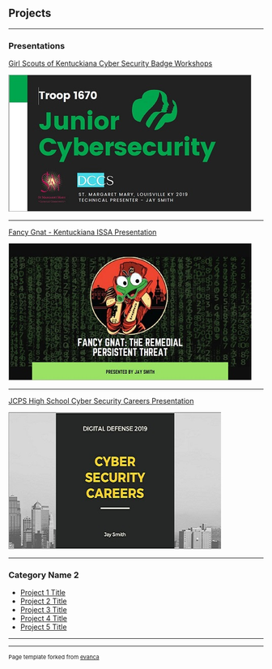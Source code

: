 ## Projects

---

### Presentations

[Girl Scouts of Kentuckiana Cyber Security Badge Workshops](/pdf/Junior%20Cybersecurity%20Troop%201670%20Complete.pdf)

<img src="images/gsathumbnail.JPG?raw=true"/>

---
[Fancy Gnat - Kentuckiana ISSA Presentation](/pdf/Fancy%20Gnat%20presentation.pdf)

<img src="images/fancygnatthumb.JPG?raw=true"/>

---

[JCPS High School Cyber Security Careers Presentation](/pdf/CareerPreso.pdf/)

<img src="images/careerthumb.JPG?raw=true"/>

---

### Category Name 2

- [Project 1 Title](http://example.com/)
- [Project 2 Title](http://example.com/)
- [Project 3 Title](http://example.com/)
- [Project 4 Title](http://example.com/)
- [Project 5 Title](http://example.com/)

---




---
<p style="font-size:11px">Page template forked from <a href="https://github.com/evanca/quick-portfolio">evanca</a></p>
<!-- Remove above link if you don't want to attibute -->
